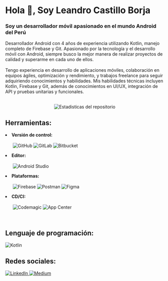 <h1>Hola 👋, Soy Leandro Castillo Borja</h1>
<h3>Soy un desarrollador móvil apasionado en el mundo Android del Perú</h3>
<p>Desarrollador Android con 4 años de experiencia utilizando Kotlin, manejo completo de Firebase y Git. Apasionado por la tecnología y el desarrollo móvil con Android, siempre busco la mejor manera de realizar proyectos de calidad y superarme en cada uno de ellos.
<br/><br/>
Tengo experiencia en desarrollo de aplicaciones móviles, colaboración en equipos ágiles, optimización y rendimiento, y trabajos freelance para seguir adquiriendo conocimientos y habilidades. Mis habilidades técnicas incluyen Kotlin, Firebase y Git, además de conocimientos en UI/UX, integración de API y pruebas unitarias y funcionales.</p>
<br/>
<div align="center">
  <img src="https://github-readme-stats.vercel.app/api?username=leandro1995&show_icons=true&theme=cobalt&custom_title=Estadisticas%20del%20repositorio&rank_icon=github" alt="Estadisticas del repositorio">
</div>

<h2 align="left">Herramientas:</h2>
<li>
  <b>Versión de control:</b><br/><br/>
  <ul>
    <img src="https://img.shields.io/badge/github-%23121011.svg?style=for-the-badge&logo=github&logoColor=white" alt="GitHub">
    <img src="https://img.shields.io/badge/gitlab-%23181717.svg?style=for-the-badge&logo=gitlab&logoColor=white" alt="GitLab">
    <img src="https://img.shields.io/badge/bitbucket-%230047B3.svg?style=for-the-badge&logo=bitbucket&logoColor=white" alt="Bitbucket">
  </ul>
</li>
<li>
  <b>Editor:</b><br/><br/>
  <ul>
    <img src="https://img.shields.io/badge/android%20studio-346ac1?style=for-the-badge&logo=android%20studio&logoColor=white" alt="Android Studio">
  </ul>
<li>
  <b>Plataformas:</b><br/><br/>
  <ul>
    <img src="https://img.shields.io/badge/firebase-a08021?style=for-the-badge&logo=firebase&logoColor=ffcd34" alt="Firebase">
    <img src="https://img.shields.io/badge/Postman-FF6C37?style=for-the-badge&logo=postman&logoColor=white" alt="Postman">
    <img src="https://img.shields.io/badge/figma-%23F24E1E.svg?style=for-the-badge&logo=figma&logoColor=white" alt="Figma">
  </ul>
</li>
<li>
  <b>CD/CI:</b><br/><br/>
  <ul>
    <img src="https://img.shields.io/badge/Codemagic-00B0E0?style=for-the-badge&logo=codemagic&logoColor=white" alt="Codemagic">
    <img src="https://img.shields.io/badge/App%20Center-0078D4?style=for-the-badge&logo=appcenter&logoColor=white" alt="App Center">
  </ul>
</li>
<br/>
<h2 align="left">Lenguaje de programación:</h2>
<img src="https://img.shields.io/badge/kotlin-%237F52FF.svg?style=for-the-badge&logo=kotlin&logoColor=white" alt="Kotlin">
</p>

<h2 align="left">Redes sociales:</h2>
<p align>
  <a href="https://www.linkedin.com/in/leandro-castillo-67951b15a/" target="_blank">
    <img src="https://img.shields.io/badge/linkedin-%230077B5.svg?style=for-the-badge&logo=linkedin&logoColor=white" alt="LinkedIn">
  </a>
  <a href="https://medium.com/@leccbo1995" target="_blank">
    <img src="https://img.shields.io/badge/Medium-12100E?style=for-the-badge&logo=medium&logoColor=white" alt="Medium">
  </a>
</p>
